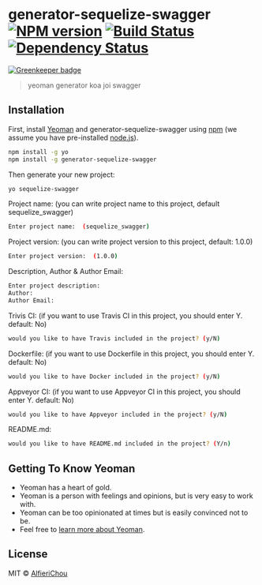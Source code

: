 # generator-sequelize-swagger [![NPM version][npm-image]][npm-url] [![Build Status][travis-image]][travis-url] [![Dependency Status][daviddm-image]][daviddm-url]

[![Greenkeeper badge](https://badges.greenkeeper.io/AlfieriChou/generator-sequelize-swagger.svg)](https://greenkeeper.io/)

> yeoman generator koa joi swagger 

## Installation

First, install [Yeoman](http://yeoman.io) and generator-sequelize-swagger using [npm](https://www.npmjs.com/) (we assume you have pre-installed [node.js](https://nodejs.org/)).

```bash
npm install -g yo
npm install -g generator-sequelize-swagger
```

Then generate your new project:

```bash
yo sequelize-swagger
```

Project name: (you can write project name to this project, default sequelize_swagger)

```bash
Enter project name:  (sequelize_swagger)
```

Project version: (you can write project version to this project, default: 1.0.0)

```bash
Enter project version:  (1.0.0)
```

Description, Author & Author Email:

```bash
Enter project description:
Author:
Author Email:
```

Trivis CI: (if you want to use Travis CI in this project, you should enter Y. default: No)

```bash
would you like to have Travis included in the project? (y/N)
```

Dockerfile: (if you want to use Dockerfile in this project, you should enter Y. default: No)

```bash
would you like to have Docker included in the project? (y/N)
```

Appveyor CI: (if you want to use Appveyor CI in this project, you should enter Y. default: No)

```bash
would you like to have Appveyor included in the project? (y/N)
```

README.md:

```bash
would you like to have README.md included in the project? (Y/n)
```

## Getting To Know Yeoman

 * Yeoman has a heart of gold.
 * Yeoman is a person with feelings and opinions, but is very easy to work with.
 * Yeoman can be too opinionated at times but is easily convinced not to be.
 * Feel free to [learn more about Yeoman](http://yeoman.io/).

## License

MIT © [AlfieriChou](https://github.com/AlfieriChou)


[npm-image]: https://badge.fury.io/js/generator-sequelize-swagger.svg
[npm-url]: https://npmjs.org/package/generator-sequelize-swagger
[travis-image]: https://travis-ci.org/Alfieri-Jun-teams/generator-sequelize-swagger.svg?branch=master
[travis-url]: https://travis-ci.org/Alfieri-Jun-teams/generator-sequelize-swagger
[daviddm-image]: https://david-dm.org/Alfieri-Jun-teams/generator-sequelize-swagger.svg?theme=shields.io
[daviddm-url]: https://david-dm.org/Alfieri-Jun-teams/generator-sequelize-swagger
